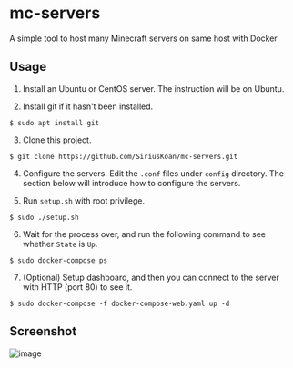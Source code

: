 # mc-servers
A simple tool to host many Minecraft servers on same host with Docker

## Usage
1. Install an Ubuntu or CentOS server. The instruction will be on Ubuntu.

2. Install git if it hasn't been installed.
```
$ sudo apt install git
```

3. Clone this project.
```
$ git clone https://github.com/SiriusKoan/mc-servers.git
```

4. Configure the servers. Edit the `.conf` files under `config` directory. The section below will introduce how to configure the servers.

5. Run `setup.sh` with root privilege.
```
$ sudo ./setup.sh
```

6. Wait for the process over, and run the following command to see whether `State` is `Up`.
```
$ sudo docker-compose ps
```

7. (Optional) Setup dashboard, and then you can connect to the server with HTTP (port 80) to see it.
```
$ sudo docker-compose -f docker-compose-web.yaml up -d
```

## Screenshot
![image](https://user-images.githubusercontent.com/26023540/177333894-3a411717-3919-4919-b8b3-99d1b93cd515.png)
